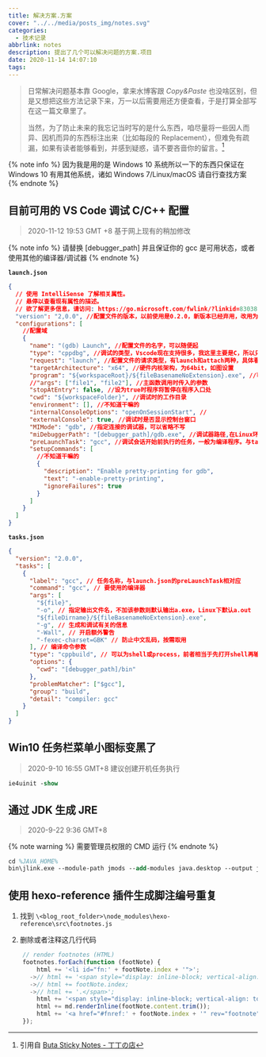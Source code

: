 ```yaml
---
title: 解决方案.方案
cover: "../../media/posts_img/notes.svg"
categories:
  - 技术记录
abbrlink: notes
description: 提出了几个可以解决问题的方案.项目
date: 2020-11-14 14:07:10
tags:
---
```


> 日常解决问题基本靠 Google，拿来水博客跟 *Copy&Paste* 也没啥区别，但是又想把这些方法记录下来，万一以后需要用还方便查看，于是打算全部写在这一篇文章里了。
>
> 当然，为了防止未来的我忘记当时写的是什么东西，咱尽量将一些因人而异、因机而异的东西标注出来（比如每段的 Replacement），但难免有疏漏，如果有读者能够看到，并感到疑惑，请不要吝啬你的留言。[^1]
>  

{% note info %}
因为我是用的是 Windows 10 系统所以一下的东西只保证在 Windows 10 有用其他系统，诸如 Windows 7/Linux/macOS 请自行查找方案
{% endnote %}

## 目前可用的 VS Code 调试 C/C++ 配置

> 2020-11-12 19:53 GMT +8
>基于网上现有的稍加修改

{% note info %}
请替换 [debugger_path] 并且保证你的 gcc 是可用状态，或者使用其他的编译器/调试器
{% endnote %}

**`launch.json`**

```json
{
  // 使用 IntelliSense 了解相关属性。
  // 悬停以查看现有属性的描述。
  // 欲了解更多信息，请访问: https://go.microsoft.com/fwlink/?linkid=830387
  "version": "2,0.0", //配置文件的版本，以前使用是0.2.0，新版本已经弃用，改用为2.0.0
  "configurations": [
    //配置域
    {
      "name": "(gdb) Launch", //配置文件的名字，可以随便起
      "type": "cppdbg", //调试的类型，Vscode现在支持很多，我这里主要是C，所以只能是cppdbg
      "request": "launch", //配置文件的请求类型，有launch和attach两种，具体看官方文档
      "targetArchitecture": "x64", //硬件内核架构，为64bit，如图设置
      "program": "${workspaceRoot}/${fileBasenameNoExtension}.exe", //可执行文件的路径和文件名称
      //"args": ["file1", "file2"], //主函数调用时传入的参数
      "stopAtEntry": false, //设为true时程序将暂停在程序入口处
      "cwd": "${workspaceFolder}", //调试时的工作目录
      "environment": [], //不知道干嘛的
      "internalConsoleOptions": "openOnSessionStart", //
      "externalConsole": true, //调试时是否显示控制台窗口
      "MIMode": "gdb", //指定连接的调试器，可以省略不写
      "miDebuggerPath": "[debugger_path]/gdb.exe", //调试器路径,在Linux环境下需要注释掉这一行
      "preLaunchTask": "gcc", //调试会话开始前执行的任务，一般为编译程序。与tasks.json的label相对应
      "setupCommands": [
        //不知道干嘛的
        {
          "description": "Enable pretty-printing for gdb",
          "text": "-enable-pretty-printing",
          "ignoreFailures": true
        }
      ]
    }
  ]
}
```

**`tasks.json`**

```json
{
  "version": "2.0.0",
  "tasks": [
    {
      "label": "gcc", // 任务名称，与launch.json的preLaunchTask相对应
      "command": "gcc", // 要使用的编译器
      "args": [
        "${file}",
        "-o", // 指定输出文件名，不加该参数则默认输出a.exe，Linux下默认a.out
        "${fileDirname}/${fileBasenameNoExtension}.exe",
        "-g", // 生成和调试有关的信息
        "-Wall", // 开启额外警告
        "-fexec-charset=GBK" // 防止中文乱码，按需取用
      ], // 编译命令参数
      "type": "cppbuild", // 可以为shell或process，前者相当于先打开shell再输入命令，后者是直接运行命令
      "options": {
        "cwd": "[debugger_path]/bin"
      },
      "problemMatcher": ["$gcc"],
      "group": "build",
      "detail": "compiler: gcc"
    }
  ]
}
```

## Win10 任务栏菜单小图标变黑了

> 2020-9-10 16:55 GMT+8
> 建议创建开机任务执行

```ps
ie4uinit -show
```

## 通过 JDK 生成 JRE

> 2020-9-22 9:36 GMT+8

{% note warning %}
需要管理员权限的 CMD 运行
{% endnote %}

```ps
cd %JAVA_HOME%
bin\jlink.exe --module-path jmods --add-modules java.desktop --output jre
```

## 使用 hexo-reference 插件生成脚注编号重复

1. 找到 `\<blog_root_folder>\node_modules\hexo-reference\src\footnotes.js`

2. 删除或者注释这几行代码

```JavaScript
    // render footnotes (HTML)
    footnotes.forEach(function (footNote) {
        html += '<li id="fn:' + footNote.index + '">';
      ->// html += '<span style="display: inline-block; vertical-align: top; padding-right: 10px; margin-left: -40px">';
      ->// html += footNote.index;
      ->// html += '.</span>';
        html += '<span style="display: inline-block; vertical-align: top; margin-left: 10px;">';
        html += md.renderInline(footNote.content.trim());
        html += '<a href="#fnref:' + footNote.index + '" rev="footnote"> ↩</a></span></li>';
    });

```

[^1]: 引用自 [Buta Sticky Notes - 丁丁の店](https://blog.butanediol.me/2020/10/13/Buta-Sticky-Notes/)
